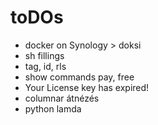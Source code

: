 # toDOs

- docker on Synology > doksi
- sh fillings
- tag, id, rls
- show commands pay, free
- Your License key has expired!
- columnar átnézés
- python lamda
